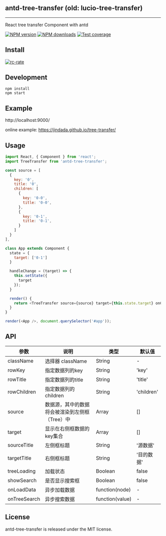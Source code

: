 ## antd-tree-transfer (old: lucio-tree-transfer)
---

React tree transfer Component with antd

<p>

</p>

[![NPM version](https://img.shields.io/npm/v/antd-tree-transfer.svg?style=flat)](https://npmjs.org/package/antd-tree-transfer)
[![NPM downloads](http://img.shields.io/npm/dm/antd-tree-transfer.svg?style=flat)](https://npmjs.org/package/antd-tree-transfer)
[![Test coverage](https://img.shields.io/codecov/c/github/jindada/tree-transfer/master.svg?style=flat-square)](https://codecov.io/gh/luciojs/tree-transfer/branch/master)

## Install

[![rc-rate](https://nodei.co/npm/antd-tree-transfer.png)](https://npmjs.org/package/antd-tree-transfer)


## Development

```
npm install
npm start
```

## Example

http://localhost:9000/

online example: https://jindada.github.io/tree-transfer/


## Usage

```js
import React, { Component } from 'react';
import TreeTransfer from 'antd-tree-transfer';

const source = [
  {
    key: '0',
    title: '0',
    children: [
      {
        key: '0-0',
        title: '0-0',
      },
      {
        key: '0-1',
        title: '0-1',
      }
    ]
  }
],

class App extends Component {
  state = {
    target: ['0-1']
  }

  handleChange = (target) => {
    this.setState({
      target
    });
  }

  render() {
    return <TreeTransfer source={source} target={this.state.target} onChange={this.handleChange}>
  }
}

render(<App />, document.querySelector('#app'));
```


## API

| 参数 | 说明 | 类型 | 默认值 |
| --- | --- | --- | --- |
| className | 选择器 className | String | - |
| rowKey | 指定数据列的key | String | 'key' |
| rowTitle | 指定数据列的title | String | 'title' |
| rowChildren | 指定数据列的children | String | 'children' |
| source | 数据源，其中的数据将会被渲染到左侧框（Tree）中 | Array | [] |
| target | 显示在右侧框数据的key集合 | Array | [] |
| sourceTitle | 左侧框标题 | String | '源数据' |
| targetTitle | 右侧框标题 | String | '目的数据' |
| treeLoading | 加载状态 | Boolean | false |
| showSearch | 是否显示搜索框 | Boolean | false |
| onLoadData | 异步加载数据 | function(node) | - |
| onTreeSearch | 异步搜索数据 | function(value) | - |

## License

antd-tree-transfer is released under the MIT license.
